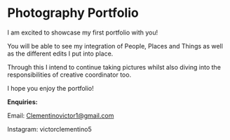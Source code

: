 # Photography Portfolio
I am excited to showcase my first portfolio with you!

You will be able to see my integration of People, Places and Things as well as the different edits I put into place. 

Through this I intend to continue taking pictures whilst also diving into the responsibilities of creative coordinator too.

I hope you enjoy the portfolio! 

**Enquiries:**

Email: Clementinovictor1@gmail.com

Instagram: victorclementino5
